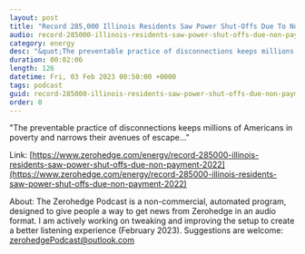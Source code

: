 ```yaml
---
layout: post
title: "Record 285,000 Illinois Residents Saw Power Shut-Offs Due To Non-Payment In 2022"
audio: record-285000-illinois-residents-saw-power-shut-offs-due-non-payment-2022-1
category: energy
desc: "&quot;The preventable practice of disconnections keeps millions of Americans in poverty and narrows their avenues of escape...&quot;"
duration: 00:02:06
length: 126
datetime: Fri, 03 Feb 2023 00:50:00 +0000
tags: podcast
guid: record-285000-illinois-residents-saw-power-shut-offs-due-non-payment-2022-0
order: 0
---
```

&quot;The preventable practice of disconnections keeps millions of Americans in poverty and narrows their avenues of escape...&quot;

Link: [https://www.zerohedge.com/energy/record-285000-illinois-residents-saw-power-shut-offs-due-non-payment-2022](https://www.zerohedge.com/energy/record-285000-illinois-residents-saw-power-shut-offs-due-non-payment-2022)

About: The Zerohedge Podcast is a non-commercial, automated program, designed to give people a way to get news from Zerohedge in an audio format.  I am actively working on tweaking and improving the setup to create a better listening experience (February 2023).  Suggestions are welcome: [zerohedgePodcast@outlook.com](mailto:zerohedgePodcast@outlook.com)